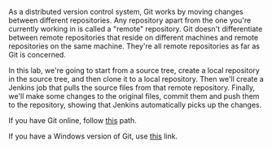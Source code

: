 As a distributed version control system, Git works by moving changes between different repositories. Any repository apart from the one you're currently working in is called a "remote" repository. Git doesn't differentiate between remote repositories that reside on different machines and remote repositories on the same machine. They're all remote repositories as far as Git is concerned. 

In this lab, we're going to start from a source tree, create a local repository in the source tree, and then clone it to a local repository. Then we'll create a Jenkins job that pulls the source files from that remote repository. Finally, we'll make some changes to the original files, commit them and push them to the repository, showing that Jenkins automatically picks up the changes.
 
If you have Git online, follow [this](https://github.com/Virtuant/katacoda-scenarios/blob/master/jenkins/jenkins-job/step2a.md) path.

If you have a Windows version of Git, use [this](https://github.com/Virtuant/katacoda-scenarios/blob/master/jenkins/jenkins-job/step2b.md) link.
